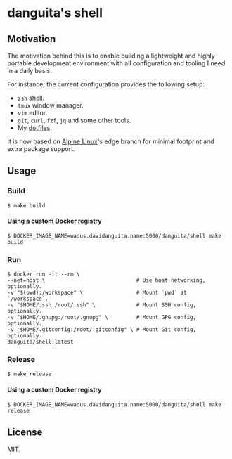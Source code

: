 # danguita's shell

## Motivation

The motivation behind this is to enable building a lightweight and highly
portable development environment with all configuration and tooling I
need in a daily basis.

For instance, the current configuration provides the following setup:

- `zsh` shell.
- `tmux` window manager.
- `vim` editor.
- `git`, `curl`, `fzf`, `jq` and some other tools.
- My [dotfiles](https://github.com/danguita/dotfiles).

It is now based on [Alpine Linux](https://alpinelinux.org/)'s edge branch
for minimal footprint and extra package support.

## Usage

### Build

```shell
$ make build
```

#### Using a custom Docker registry

```shell
$ DOCKER_IMAGE_NAME=wadus.davidanguita.name:5000/danguita/shell make build
```

### Run

```shell
$ docker run -it --rm \
--net=host \                             # Use host networking, optionally.
-v "$(pwd):/workspace" \                 # Mount `pwd` at `/workspace`.
-v "$HOME/.ssh:/root/.ssh" \             # Mount SSH config, optionally.
-v "$HOME/.gnupg:/root/.gnupg" \         # Mount GPG config, optionally.
-v "$HOME/.gitconfig:/root/.gitconfig" \ # Mount Git config, optionally.
danguita/shell:latest
```

### Release

```shell
$ make release
```

#### Using a custom Docker registry

```shell
$ DOCKER_IMAGE_NAME=wadus.davidanguita.name:5000/danguita/shell make release
```

## License

MIT.
